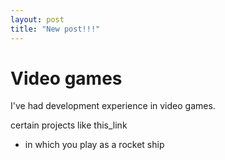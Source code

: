 ```yaml
---
layout: post
title: "New post!!!"
---
```


# Video games 

I've had development experience in video games.

certain projects like this_link
- in which you play as a rocket ship

